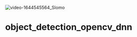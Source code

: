 ![video-1644545564_Slomo](https://user-images.githubusercontent.com/8930208/153528283-57a01b9b-f0e5-49d7-baa7-79b6d5f96069.jpeg)
# object_detection_opencv_dnn
